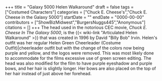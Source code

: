 +++
title = "Galaxy 5000 Helen Walkaround"
draft = false
tags = ["Costumed Characters"]
categories = ["Chuck E. Cheese's","Chuck E. Cheese in the Galaxy 5000"]
startDate = ""
endDate = "0000-00-00"
contributors = ["ShowBizMidwest","BurgersNuggs445","Anonymous"]
citations = []
+++
The head used in the notorious CEC movie, *Chuck E. Cheese In The Galaxy 5000*, is the {{< wiki-link "Articulated Helen Walkaround" >}} that was created in 1996 by David "Billy Bob" Irvin.
Helen's outfit was her regular Helen Green Cheerleader (Costume Outfit)|cheerleader outfit but with the change of the colors now being purple and yellow, and the logos were removed. This was most likely done to accommodate for the films excessive use of green screen editing. The head was also modified for the film to have purple eyeshadow and purple bows, and her hair is slightly longer. Her bows are also placed on the top of her hair instead of just above her forehead.
